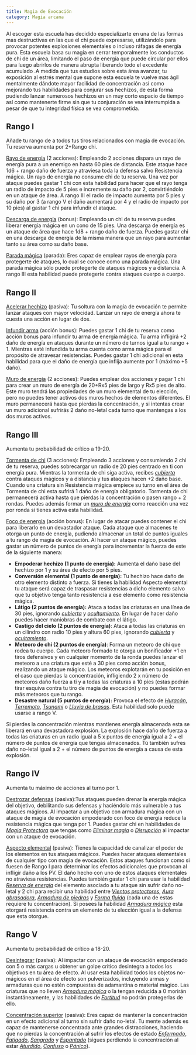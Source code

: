 ```yaml
---
title: Magia de Evocación
category: Magia arcana
---
```


Al escoger esta escuela has decidido especializarte en una de las formas mas destructivas en las que el chi puede expresarse, utilizándolo para provocar potentes explosiones elementales o incluso ráfagas de energía pura. Esta escuela basa su magia en cerrar temporalmente los conductos de chi de un área, limitando el paso de energía que puede circular por ellos para luego abrirlos de manera abrupta liberando todo el excedente acumulado .A medida que tus estudios sobre esta área avanzar, tu exposición al estrés mental que supone esta escuela te vuelve mas ágil mentalmente dándote mayor facilidad de concentración así como mejorando tus habilidades para conjurar sus hechizos, de esta forma pudiendo lanzar numerosos hechizos en un muy corto espacio de tiempo así como mantenerte firme sin que tu conjuración se vea interrumpida a pesar de que tu integridad física se vea comprometida.

## Rango I

Añade tu rango de a todos tus tiros relacionados con magia de evocación. Tu reserva aumenta por 2+Rango chi.

<u>Rayo de energía</u> (2 acciones): Empleando 2 acciones dispara un rayo de energía pura a un enemigo en hasta 60 pies de distancia. Este ataque hace 1d6 + rango daño de fuerza y atraviesa toda la defensa salvo Resistencia mágica. Un rayo de energía no consume chi de tu reserva. Una vez por ataque puedes gastar 1 chi con esta habilidad para hacer que el rayo tenga un radio de impacto de 5 pies e incremente su daño por 2, convirtiéndolo en un ataque de área. A rango III el radio de impacto aumenta por 5 pies y su daño por 3 (a rango V el daño aumentará por 4 y el radio de impacto por 10 pies) al gastar 1 chi para infundir el ataque.

<u>Descarga de energía</u> (bonus): Empleando un chi de tu reserva puedes liberar energía mágica en un cono de 15 pies. Una descarga de energía es un ataque de área que hace 1d8 + rango daño de fuerza. Puedes gastar chi en una descarga de energía de la misma manera que un rayo para aumentar tanto su área como su daño base.

<u>Parada mágica</u> (parada): Eres capaz de emplear rayos de energía para protegerte de ataques, lo cual se conoce como una parada mágica. Una parada mágica sólo puede protegerte de ataques mágicos y a distancia. A rango III esta habilidad puede protegerte contra ataques cuerpo a cuerpo.

## Rango II

<u>Acelerar hechizo</u> (pasiva): Tu soltura con la magia de evocación te permite lanzar ataques con mayor velocidad. Lanzar un rayo de energía ahora te cuesta una acción en lugar de dos. 

<u>Infundir arma</u> (acción bonus): Puedes gastar 1 chi de tu reserva como acción bonus para infundir tu arma de energía mágica. Tu arma infligirá +2 daño de energía en ataques durante un número de turnos igual a tu rango + 1. Mientras esté infundida tu arma cuenta como arma mágica para el propósito de atravesar resistencias. Puedes gastar 1 chi adicional en esta habilidad para que el daño de energía que inflija aumente por 1 (máximo +5 daño). 

<u>Muro de energía</u> (2 acciones): Puedes emplear dos acciones y pagar 1 chi para crear un muro de energía de 20+Rx5 pies de largo y Rx5 pies de alto. Este muro tendrá las propiedades de un muro elemental de tu elección, pero no puedes tener activos dos muros hechos de elementos diferentes. El muro permanecerá hasta que pierdas la concentración, y si intentas crear un muro adicional sufrirás 2 daño no-letal cada turno que mantengas a los dos muros activos. 

## Rango III  

Aumenta tu probabilidad de crítico a 19-20. 

<u>Tormenta de chi</u> (3 acciones): Empleando 3 acciones y consumiendo 2 chi de tu reserva, puedes sobrecargar un radio de 20 pies centrado en ti con energía pura. Mientras la tormenta de chi siga activa, recibes *[cubierta](https://raldamain.com/rules/Reglas%20principales/reglas%20de%20combate.html#cubierta)* contra ataques mágicos y a distancia y tus ataques hacen +2 daño base. Cuando una criatura sin Resistencia mágica empiece su turno en el área de Tormenta de chi esta sufrirá 1 daño de energía obligatorio. Tormenta de chi permanecerá activa hasta que pierdas la concentración o pasen rango + 2 rondas. Puedes además formar un *[muro de energía](https://raldamain.com/rules/Rangos/Magia%20arcana/magia%20de%20evocacion.html#rango-ii)* como reacción una vez por ronda si tienes activa esta habilidad.

<u>Foco de energía</u> (acción bonus): En lugar de atacar puedes contener el chi para liberarlo en un devastador ataque. Cada ataque que almacenes te otorga un punto de energía, pudiendo almacenar un total de puntos iguales a tu rango de magia de evocación. Al hacer un ataque mágico, puedes gastar un número de puntos de energía para incrementar la fuerza de este de la siguiente manera: 

- **Empoderar hechizo (1 punto de energía):** Aumenta el daño base del hechizo por 1 y su área de efecto por 5 pies. 
- **Conversión elemental (1 punto de energía):** Tu hechizo hace daño de otro elemento distinto a fuerza. Si tienes la habilidad Aspecto elemental tu ataque será capaz de traspasar resistencias a dicho elemento salvo que tu objetivo tenga tanto resistencia a ese elemento como resistencia mágica.
- **Látigo (2 puntos de energía):** Ataca a todas las criaturas en una línea de 30 pies, ignorando *[cubierta](https://raldamain.com/rules/Reglas%20principales/reglas%20de%20combate.html#cubierta)* y *[ocultamiento](https://raldamain.com/rules/Reglas%20principales/reglas%20de%20combate.html#ocultamiento)*. En lugar de hacer daño puedes hacer maniobras de combate con el látigo.  
- **Castigo del cielo (2 puntos de energía)**: Ataca a todas las criaturas en un cilindro con radio 10 pies y altura 60 pies, ignorando *[cubierta](https://raldamain.com/rules/Reglas%20principales/reglas%20de%20combate.html#cubierta)* y *[ocultamiento](https://raldamain.com/rules/Reglas%20principales/reglas%20de%20combate.html#ocultamiento)*.   
- **Meteoro de chi (2 puntos de energía)**: Forma un meteoro de chi que rodea tu cuerpo. Cada meteoro formado te otorga un bonificador +1 en tiros defensivos y en cualquier momento de la ronda puedes lanzar el meteoro a una criatura que esté a 30 pies como acción bonus, realizando un ataque mágico. Los meteoros explotarán en tu posición en el caso que pierdas la concentración, infligiendo 2 x número de meteoros daño fuerza a ti y a todas las criaturas a 10 pies (estas podrán tirar esquiva contra tu tiro de magia de evocación) y no puedes formar más meteoros que tu rango. 
- **Desastre natural (5 puntos de energía):** Provoca el efecto de *[Huracán](https://raldamain.com/rules/Rangos/Elementalismo/magia%20de%20aire.html#rango-v)*, *[Terremoto](https://raldamain.com/rules/Rangos/Elementalismo/magia%20de%20tierra.html#rango-v)*, *[Tsunami](https://raldamain.com/rules/Rangos/Elementalismo/magia%20de%20agua.html#rango-v)* o *[Lluvia de brasas](https://raldamain.com/rules/Rangos/Elementalismo/magia%20de%20fuego.html#rango-v)*. Esta habilidad solo puede usarse a rango V. 

Si pierdes la concentración mientras mantienes energía almacenada esta se liberará en una devastadora explosión. La explosión hace daño de fuerza a todas las criaturas en un radio igual a 5 x puntos de energía igual a 2 + el número de puntos de energía que tengas almacenados. Tú también sufres daño no-letal igual a 2 + el número de puntos de energía a causa de esta explosión.

## Rango IV  

Aumenta tu máximo de acciones al turno por 1.

<u>Destrozar defensas</u> (pasiva):Tus ataques pueden drenar la energía mágica del objetivo, debilitando sus defensas y haciéndolo más vulnerable a tus ataques mágicos. Al impactar a un objetivo con armadura mágica con un ataque de magia de evocación empoderado con foco de energía reduce la resistencia mágica que tenga por 1. Puedes gastar chi en habilidades de *[Magia Protectora](https://raldamain.com/rules/Rangos/Magia%20arcana/magia%20protectora.html)* que tengas como *[Eliminar magia](https://raldamain.com/rules/Rangos/Magia%20arcana/magia%20protectora.html#rango-ii)* o *[Disrupción](https://raldamain.com/rules/Rangos/Magia%20arcana/magia%20protectora.html#rango-i)* al impactar con un ataque de evocación. 

<u>Aspecto elemental</u> (pasiva): Tienes la capacidad de canalizar el poder de los elementos en tus ataques mágicos. Puedes hacer ataques elementales de cualquier tipo con magia de evocación. Estos ataques funcionan como si fuesen de Rango I para determinar los efectos adicionales que provocan al infligir daño a los PV. El daño hecho con uno de estos ataques elementales no atraviesa resistencias. Puedes también gastar 1 chi para usar la habilidad *[Reserva de energía](https://raldamain.com/rules/Rangos/Magia%20arcana/magia%20de%20evocacion.html#rango-i)* del elemento asociado a tu ataque sin sufrir daño no-letal y 2 chi para recibir una habilidad entre *[Vientos protectores](https://raldamain.com/rules/Rangos/Ascendencias/ascendencia%20de%20aire.html#rango-iii)*, *[Aura abrasadora](https://raldamain.com/rules/Rangos/Ascendencias/ascendencia%20de%20fuego.html#rango-iii)*, *[Armadura de piedras](https://raldamain.com/rules/Rangos/Ascendencias/ascendencia%20de%20tierra.html#rango-ii)* y *[Forma fluida](https://raldamain.com/rules/Rangos/Ascendencias/ascendencia%20de%20agua.html#rango-iii)* (cada una de estas requiere tu concentración). Si posees la habilidad *[Armadura mágica](https://raldamain.com/rules/Rangos/Magia%20arcana/magia%20protectora.html#rango-ii)* esta otorgará resistencia contra un elemento de tu elección igual a la defensa que esta otorgue.  

## Rango V   

Aumenta tu probabilidad de crítico a 18-20.

<u>Desintegrar</u> (pasiva): Al impactar con un ataque de evocación empoderado con 5 o más cargas u obtener un golpe crítico desintegra a todos los objetivos en tu área de efecto. Al usar esta habilidad todos los objetos no-mágicos en el área de efecto son pulverizados, incluyendo armas y armaduras que no estén compuestas de adamantina o material mágico. Las criaturas que no lleven *[Armadura mágica](https://raldamain.com/rules/Rangos/Magia%20arcana/magia%20protectora.html#rango-ii)* o la tengan reducida a 0 morirán instantáneamente, y las habilidades de *[Fortitud](https://raldamain.com/rules/Rangos/Combate/fortitud.html)* no podrán protegerlas de ello. 

<u>Concentración superior</u> (pasiva): Eres capaz de mantener la concentración en un efecto adicional al turno sin sufrir daño no-letal. Tu mente además es capaz de mantenerse concentrada ante grandes distracciones, haciendo que no pierdas la concentración al sufrir los efectos de estado *[Enfermado](https://raldamain.com/rules/Reglas%20principales/Efectos%20de%20estado.html#enfermada)*, *[Fatigado](https://raldamain.com/rules/Reglas%20principales/Efectos%20de%20estado.html#fatigada)*, *[Sangrado](https://raldamain.com/rules/Reglas%20principales/Efectos%20de%20estado.html#sangrado)* y *[Espantado](https://raldamain.com/rules/Reglas%20principales/Efectos%20de%20estado.html#espantada)* (sigues perdiendo la concentración al estar *[Aturdido](https://raldamain.com/rules/Reglas%20principales/Efectos%20de%20estado.html#aturdida)*, *[Confuso](https://raldamain.com/rules/Reglas%20principales/Efectos%20de%20estado.html#confundida)* o *[Pánico](https://raldamain.com/rules/Reglas%20principales/Efectos%20de%20estado.html#pánico)*). 